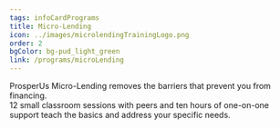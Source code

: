 ```yaml
---
tags: infoCardPrograms
title: Micro-Lending
icon: ../images/microlendingTrainingLogo.png
order: 2
bgColor: bg-pud_light_green
link: /programs/microLending
---
```


ProsperUs Micro-Lending removes the barriers that prevent you from financing.
\
12 small classroom sessions with peers and ten hours of one-on-one support teach the basics and address your specific needs.
